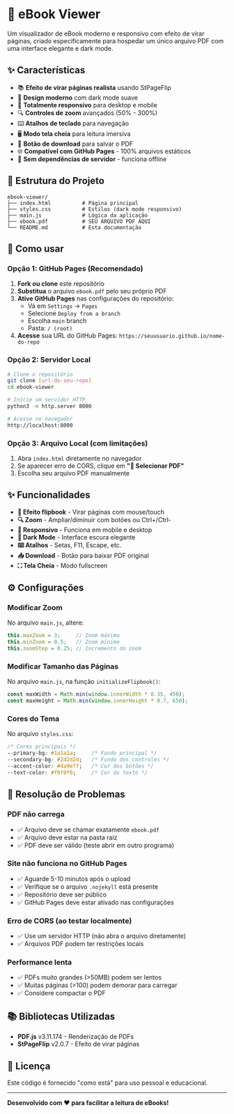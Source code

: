# 📖 eBook Viewer

Um visualizador de eBook moderno e responsivo com efeito de virar páginas, criado especificamente para hospedar um único arquivo PDF com uma interface elegante e dark mode.

## ✨ Características

- 📚 **Efeito de virar páginas realista** usando StPageFlip
- 🎨 **Design moderno** com dark mode suave
- 📱 **Totalmente responsivo** para desktop e mobile
- 🔍 **Controles de zoom** avançados (50% - 300%)
- ⌨️ **Atalhos de teclado** para navegação
- 🖥️ **Modo tela cheia** para leitura imersiva
- 💾 **Botão de download** para salvar o PDF
- 🌐 **Compatível com GitHub Pages** - 100% arquivos estáticos
- 🚫 **Sem dependências de servidor** - funciona offline

## 📁 Estrutura do Projeto

```
ebook-viewer/
├── index.html          # Página principal
├── styles.css          # Estilos (dark mode responsivo)
├── main.js             # Lógica da aplicação
├── ebook.pdf           # SEU ARQUIVO PDF AQUI
└── README.md           # Esta documentação
```

## 🚀 Como usar

### Opção 1: GitHub Pages (Recomendado)

1. **Fork ou clone** este repositório
2. **Substitua** o arquivo `ebook.pdf` pelo seu próprio PDF
3. **Ative GitHub Pages** nas configurações do repositório:
   - Vá em `Settings` → `Pages`
   - Selecione `Deploy from a branch`
   - Escolha `main` branch
   - Pasta: `/ (root)`
4. **Acesse** sua URL do GitHub Pages: `https://seuusuario.github.io/nome-do-repo`

### Opção 2: Servidor Local

```bash
# Clone o repositório
git clone [url-do-seu-repo]
cd ebook-viewer

# Inicie um servidor HTTP
python3 -m http.server 8000

# Acesse no navegador
http://localhost:8000
```

### Opção 3: Arquivo Local (com limitações)

1. Abra `index.html` diretamente no navegador
2. Se aparecer erro de CORS, clique em **"📁 Selecionar PDF"**
3. Escolha seu arquivo PDF manualmente

## ✨ Funcionalidades

- **📖 Efeito flipbook** - Virar páginas com mouse/touch
- **🔍 Zoom** - Ampliar/diminuir com botões ou Ctrl+/Ctrl-
- **📱 Responsivo** - Funciona em mobile e desktop
- **🌙 Dark Mode** - Interface escura elegante
- **⌨️ Atalhos** - Setas, F11, Escape, etc.
- **📥 Download** - Botão para baixar PDF original
- **⛶ Tela Cheia** - Modo fullscreen

## ⚙️ Configurações

### Modificar Zoom
No arquivo `main.js`, altere:
```javascript
this.maxZoom = 3;     // Zoom máximo
this.minZoom = 0.5;   // Zoom mínimo
this.zoomStep = 0.25; // Incremento do zoom
```

### Modificar Tamanho das Páginas
No arquivo `main.js`, na função `initializeFlipbook()`:
```javascript
const maxWidth = Math.min(window.innerWidth * 0.35, 450);
const maxHeight = Math.min(window.innerHeight * 0.7, 650);
```

### Cores do Tema
No arquivo `styles.css`:
```css
/* Cores principais */
--primary-bg: #1a1a1a;     /* Fundo principal */
--secondary-bg: #2d2d2d;   /* Fundo dos controles */
--accent-color: #4a9eff;   /* Cor dos botões */
--text-color: #f0f0f0;     /* Cor do texto */
```

## 🔧 Resolução de Problemas

### PDF não carrega
- ✅ Arquivo deve se chamar exatamente `ebook.pdf`
- ✅ Arquivo deve estar na pasta raiz
- ✅ PDF deve ser válido (teste abrir em outro programa)

### Site não funciona no GitHub Pages
- ✅ Aguarde 5-10 minutos após o upload
- ✅ Verifique se o arquivo `.nojekyll` está presente
- ✅ Repositório deve ser público
- ✅ GitHub Pages deve estar ativado nas configurações

### Erro de CORS (ao testar localmente)
- ✅ Use um servidor HTTP (não abra o arquivo diretamente)
- ✅ Arquivos PDF podem ter restrições locais

### Performance lenta
- ✅ PDFs muito grandes (>50MB) podem ser lentos
- ✅ Muitas páginas (>100) podem demorar para carregar
- ✅ Considere compactar o PDF

## 📚 Bibliotecas Utilizadas

- **PDF.js** v3.11.174 - Renderização de PDFs
- **StPageFlip** v2.0.7 - Efeito de virar páginas

## 📄 Licença

Este código é fornecido "como está" para uso pessoal e educacional.

---

**Desenvolvido com ❤️ para facilitar a leitura de eBooks!**
